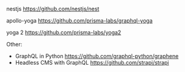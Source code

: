 nestjs https://github.com/nestjs/nest

apollo-yoga https://github.com/prisma-labs/graphql-yoga

yoga 2 https://github.com/prisma-labs/yoga2

Other:
- GraphQL in Python https://github.com/graphql-python/graphene
- Headless CMS with GraphQL https://github.com/strapi/strapi
